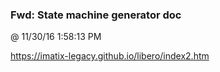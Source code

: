 ### Fwd: State machine generator doc
@ 11/30/16 1:58:13 PM


https://imatix-legacy.github.io/libero/index2.htm

